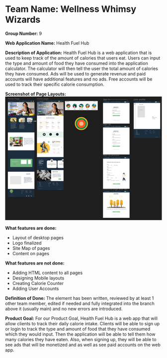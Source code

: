 
# Team Name: Wellness Whimsy Wizards

**Group Number:** 9

**Web Application Name:** Health Fuel Hub

**Description of Application:** Health Fuel Hub is a web application that is used to keep track of the amount of calories that users eat. Users can input the type and amount of food they have consumed into the application calculator. The calculator will then tell the user the total amount of calories they have consumed. Ads will be used to generate revenue and paid accounts will have additional features and no ads. Free accounts will be used to track their specific calorie consumption.


**Screenshot of Page Layouts:**
![screenshot.png](screenshot.png)

**What features are done:**

- Layout of desktop pages
- Logo finalized
- Site Map of pages
- Content on pages

**What features are not done:**
 
- Adding HTML content to all pages
- Designing Mobile layouts
- Creating Calorie Counter
- Adding User Accounts

**Definition of Done:** 
The element has been written, reviewed by at least 1 other team member, edited if needed and fully integrated into the branch above it (usually main) and no new errors are introduced.

**Product Goal:** 
For our Product Goal, Health Fuel Hub is a web app that will allow clients to track their daily calorie intake. Clients will be able to sign up or login to track the type and amount of food that they have consumed which they would input. Then the application will be able to tell them how many calories they have eaten. Also, when signing up, they will be able to see ads that will be monetized and as well as see paid accounts on the web app.

